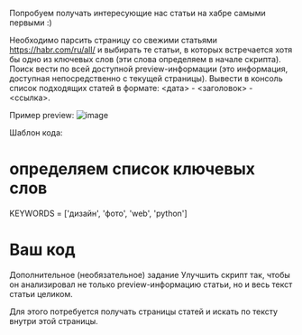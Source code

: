 Попробуем получать интересующие нас статьи на хабре самыми первыми :)

Необходимо парсить страницу со свежими статьями https://habr.com/ru/all/ и выбирать те статьи, в которых встречается хотя бы одно из ключевых слов (эти слова определяем в начале скрипта). Поиск вести по всей доступной preview-информации (это информация, доступная непосредственно с текущей страницы). Вывести в консоль список подходящих статей в формате: <дата> - <заголовок> - <ссылка>.

Пример preview:
![image](https://user-images.githubusercontent.com/105698848/200681154-1f1aa629-cc7e-4bc7-981a-d4e989287d86.png)




Шаблон кода:

# определяем список ключевых слов
KEYWORDS = ['дизайн', 'фото', 'web', 'python']

# Ваш код
Дополнительное (необязательное) задание
Улучшить скрипт так, чтобы он анализировал не только preview-информацию статьи, но и весь текст статьи целиком.

Для этого потребуется получать страницы статей и искать по тексту внутри этой страницы.
